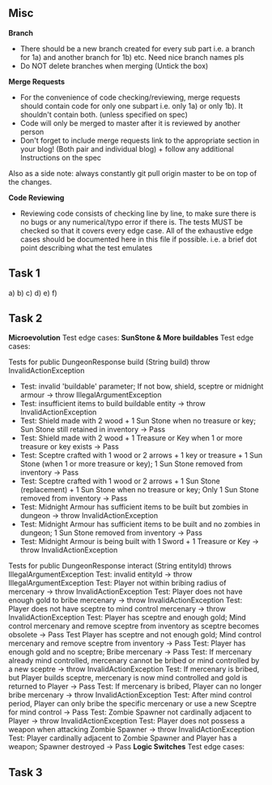 ## Misc

**Branch**
-   There should be a new branch created for every sub part i.e. a branch for 1a)
    and another branch for 1b) etc. Need nice branch names pls
- Do NOT delete branches when merging (Untick the box)

**Merge Requests**
-   For the convenience of code checking/reviewing, merge requests should contain code
    for only one subpart i.e. only 1a) or only 1b). It shouldn't contain both. (unless specified on spec)
-   Code will only be merged to master after it is reviewed by another person
-   Don't forget to include merge requests link to the appropriate section in your blog!
    (Both pair and individual blog) + follow any additional Instructions on the spec

Also as a side note: always constantly git pull origin  master to be on top of the changes.

**Code Reviewing**
-   Reviewing code consists of checking line by line, to make sure there is no bugs
    or any numerical/typo error if there is. The tests MUST be checked so that it covers
    every edge case. All of the exhaustive edge cases should be documented here in this
    file if possible. i.e. a brief dot point describing what the test emulates

## Task 1
a)
b)
c)
d)
e)
f)

## Task 2

**Microevolution**
Test edge cases:
**SunStone & More buildables**
Test edge cases:

Tests for public DungeonResponse build (String build) throw InvalidActionException
- Test: invalid 'buildable' parameter; If not bow, shield, sceptre or midnight armour -> throw IllegalArgumentException
- Test: insufficient items to build buildable entity -> throw InvalidActionException
- Test: Shield made with 2 wood + 1 Sun Stone when no treasure or key; Sun Stone still retained in inventory -> Pass
- Test: Shield made with 2 wood + 1 Treasure or Key when 1 or more treasure or key exists -> Pass
- Test: Sceptre crafted with 1 wood or 2 arrows + 1 key or treasure + 1 Sun Stone (when 1 or more treasure or key); 1 Sun Stone removed from inventory -> Pass
- Test: Sceptre crafted with 1 wood or 2 arrows + 1 Sun Stone (replacement) + 1 Sun Stone when no treasure or key; Only 1 Sun Stone removed from inventory -> Pass
- Test: Midnight Armour has sufficient items to be built but zombies in dungeon -> throw InvalidActionException
- Test: Midnight Armour has sufficient items to be built and no zombies in dungeon; 1 Sun Stone removed from inventory -> Pass
- Test: Midnight Armour is being built with 1 Sword + 1 Treasure or Key -> throw InvalidActionException

Tests for public DungeonResponse interact (String entityId) throws IllegalArgumentException
Test: invalid entityId -> throw IllegalArgumentException
Test: Player not within bribing radius of mercenary -> throw InvalidActionException 
Test: Player does not have enough gold to bribe mercenary -> throw InvalidActionException
Test: Player does not have sceptre to mind control mercenary -> throw InvalidActionException
Test: Player has sceptre and enough gold; Mind control mercenary and remove sceptre from inventory as sceptre becomes obsolete -> Pass
Test Player has sceptre and not enough gold; Mind control mercenary and remove sceptre from inventory -> Pass
Test: Player has enough gold and no sceptre; Bribe mercenary -> Pass
Test: If mercenary already mind controlled, mercenary cannot be bribed or mind controlled by a new sceptre -> throw InvalidActionException
Test: If mercenary is bribed, but Player builds sceptre, mercenary is now mind controlled and gold is returned to Player -> Pass
Test: If mercenary is bribed, Player can no longer bribe mercenary -> throw InvalidActionException
Test: After mind control period, Player can only bribe the specific mercenary or use a new Sceptre for mind control -> Pass
Test: Zombie Spawner not cardinally adjacent to Player -> throw InvalidActionException
Test: Player does not possess a weapon when attacking Zombie Spawner -> throw InvalidActionException
Test: Player cardinally adjacent to Zombie Spawner and Player has a weapon; Spawner destroyed -> Pass
**Logic Switches**
Test edge cases:

## Task 3